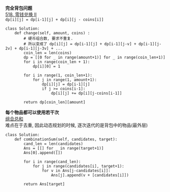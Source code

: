 **完全背包问题**  
[518. 零钱兑换 II](https://leetcode-cn.com/problems/coin-change-2/)  
```dp[i][j] = dp[i-1][j] + dp[i][j - coins[i]]```

```
class Solution:
    def change(self, amount, coins) :
        # 硬币组合数, 要求不重复. 
        # 所以变成了 dp[i][j] = dp[i-1][j] + dp[i-1][j-v] + dp[i-1][j-2v] + dp[i-1][j-3v] + ...
        coin_len = len(coins)
        dp = [[0 for _ in range(amount+1)] for _ in range(coin_len+1)]
        for i in range(coin_len + 1):
            dp[i][0] = 1 
 
        for i in range(1, coin_len+1):
            for j in range(1, amount+1):
                dp[i][j] = dp[i-1][j]
                if j >= coins[i-1]:
                    dp[i][j] += dp[i][j-coins[i-1]]

        return dp[coin_len][amount]
```

**每个物品都可以使用若干次**  
[组合总和](https://leetcode-cn.com/problems/combination-sum/)  
难点在于去重, 因此动态规划的时候, 逐次迭代的是背包中的物品(最外层)  

```
class Solution:
    def combinationSum(self, candidates, target):
        cand_len = len(candidates)
        Ans = [[] for _ in range(target+1)]
        Ans[0].append([])

        for i in range(cand_len):
            for j in range(candidates[i], target+1):
                for v in Ans[j-candidates[i]]:
                    Ans[j].append(v + [candidates[i]])
        
        return Ans[target]
```
